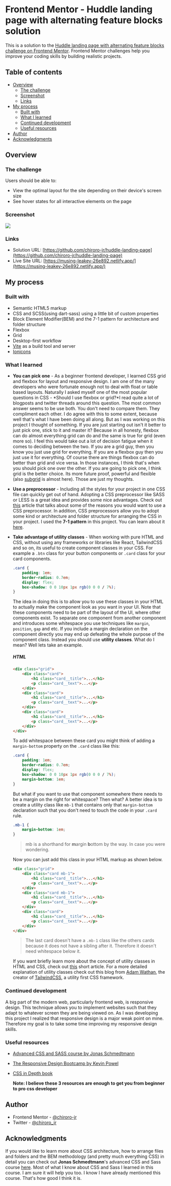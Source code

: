 # Frontend Mentor - Huddle landing page with alternating feature blocks solution

This is a solution to the [Huddle landing page with alternating feature blocks challenge on Frontend Mentor](https://www.frontendmentor.io/challenges/huddle-landing-page-with-alternating-feature-blocks-5ca5f5981e82137ec91a5100). Frontend Mentor challenges help you improve your coding skills by building realistic projects. 

## Table of contents

- [Overview](#overview)
  - [The challenge](#the-challenge)
  - [Screenshot](#screenshot)
  - [Links](#links)
- [My process](#my-process)
  - [Built with](#built-with)
  - [What I learned](#what-i-learned)
  - [Continued development](#continued-development)
  - [Useful resources](#useful-resources)
- [Author](#author)
- [Acknowledgments](#acknowledgments)

## Overview

### The challenge

Users should be able to:

- View the optimal layout for the site depending on their device's screen size
- See hover states for all interactive elements on the page

### Screenshot

![](./screenshot.jpg)

### Links

- Solution URL: [https://github.com/chiroro-jr/huddle-landing-page](https://github.com/chiroro-jr/huddle-landing-page)
- Live Site URL: [https://musing-leakey-26e892.netlify.app/](https://musing-leakey-26e892.netlify.app/)

## My process

### Built with

- Semantic HTML5 markup
- CSS and SCSS(using dart-sass) using a little bit of custom properties
- Block Element Modifier(BEM) and the 7-1 pattern for architecture and folder structure
- Flexbox
- Grid
- Desktop-first workflow
- [Vite](https://vitejs.dev/) as a build tool and server
- [Ionicons](https://ionic.io/ionicons)

### What I learned

- **You can pick one** - As a beginner frontend developer, I learned CSS grid and flexbox for layout and responsive design. I am one of the many developers who were fortunate enough not to deal with float or table based layouts. Naturally I asked myself one of the most popular questions in CSS - *Should I use flexbox or grid?*I read quite a lot of blogposts and twitter threads around this question. The most common answer seems to be use both. You don't need to compare them. They compliment each other. I do agree with this to some extent, because well that's what I have been doing all along. But as I was working on this project I thought of something. If you are just starting out isn't it better to just pick one, stick to it and master it? Because in all honesty, flexbox can do almost everything grid can do and the same is true for grid (even more so). I feel this would take out a lot of decision fatigue when it comes to deciding between the two. If you are a grid guy, then you know you just use grid for everything. If you are a flexbox guy then you just use it for everything. Of course there are things flexbox can do better than grid and vice versa. In those instances, I think that's when you should pick one over the other. If you are going to pick one, I think grid is the better choice. Its more future proof, powerful	 and flexible (also [subgrid](https://developer.mozilla.org/en-US/docs/Web/CSS/CSS_Grid_Layout/Subgrid) is almost here).  Those are just my thoughts. 

- **Use a preprocessor** - Including all the styles for your project in one CSS file can quickly get out of hand. Adopting a CSS preprocessor like SASS or LESS is a great idea and provides some nice advantages.  Check out [this](https://raygun.com/blog/10-reasons-css-preprocessor/) article that talks about some of the reasons you would want to use a CSS preprocessor. In addition, CSS preprocessors allow you to adopt some kind or architecture and folder structure for arranging the CSS in your project. I used the **7-1 pattern** in this project. You can learn about it [here](https://bit.ly/32FbkM6). 

- **Take advantage of utility classes** - When working with pure HTML and CSS, without using any frameworks or libraries like React, TailwindCSS and so on, its useful to create component classes in your CSS. For example a `.btn` class for your button components or `.card` class for your card components.

  ```css
  .card {
      padding: 1em;
      border-radius: 0.7em;
      display: flex;
      box-shadow: 0 0 10px 1px rgb(0 0 0 / 7%);
  }
  ```

  The idea in doing this is to allow you to use these classes in your HTML to actually make the component look as you want in your UI. Note that these components need to be part of the layout of the UI, where other components exist. To separate one component from another component and introduces some whitespace you use techniques like `margin`, `position`, `gap` and etc. If you include a margin declaration on the component directly you may end up defeating the whole purpose of the component class. Instead you should use **utility classes**. What do I mean? Well lets take an example.

  ##### HTML

  ```html
  <div class="grid">
      <div class="card">
          <h1 class="card__title">...</h1>
          <p class="card__text">...</p>
      </div>
      <div class="card">
          <h1 class="card__title">...</h1>
          <p class="card__text">...</p>
      </div>
      <div class="card">
          <h1 class="card__title">...</h1>
          <p class="card__text">...</p>
      </div>
  </div>
  ```

  To add whitespace between these card you might think of adding a `margin-bottom` property on the `.card` class like this:

  ```css
  .card {
      padding: 1em;
      border-radius: 0.7em;
      display: flex;
      box-shadow: 0 0 10px 1px rgb(0 0 0 / 7%);
      margin-bottom: 1em;
  }
  ```

  But what if you want to use that component somewhere there needs to be a margin on the right for whitespace? Then what? A better idea is to create a utility class like `mb-1` that contains only that `margin-bottom` declaration such that you don't need to touch the code in your `.card` rule. 

  ```css
  .mb-1 {
      margin-bottom: 1em;
  }
  ```

  > mb is a shorthand for **m**argin **b**ottom by the way. In case you were wondering.

  Now you can just add this class in your HTML markup as shown below.

  ```html
  <div class="grid">
      <div class="card mb-1">
          <h1 class="card__title">...</h1>
          <p class="card__text">...</p>
      </div>
      <div class="card mb-1">
          <h1 class="card__title">...</h1>
          <p class="card__text">...</p>
      </div>
      <div class="card">
          <h1 class="card__title">...</h1>
          <p class="card__text">...</p>
      </div>
  </div>
  ```

  > The last card doesn't have a `.mb-1` class like the others cards because it does not have a sibling after it. Therefore it doesn't need whitespace below it. 

  If you want briefly learn more about the concept of utility classes in HTML and CSS, check out [this](https://designsystem.digital.gov/utilities/) short article. For a more detailed explanation of utility classes check out this blog from [Adam Wathan](https://adamwathan.me/), the creator of [TailwindCSS](https://tailwindcss.com/), a utility first CSS framework.

### Continued development

A big part of the modern web, particularly frontend web, is responsive design. This technique allows you to implement websites such that they adapt to whatever screen they are being viewed on. As I was developing this project I realized that responsive design is a major weak point on mine. Therefore my goal is to take some time improving my responsive design skills. 

### Useful resources

- [Advanced CSS and SASS course by Jonas Schmedtmann](https://www.udemy.com/course/advanced-css-and-sass/)

- [The Responsive Design Bootcamp by Kevin Powel](https://scrimba.com/learn/responsive#)

- [CSS in Depth book](https://www.manning.com/books/css-in-depth)

  **Note: I believe these 3 resources are enough to get you from beginner to pro css developer**

## Author

- Frontend Mentor - [@chiroro-jr](https://www.frontendmentor.io/profile/chiroro-jr)
- Twitter - [@chiroro_jr](https://www.twitter.com/chiroro_jr)

## Acknowledgments

If you would like to learn more about CSS architecture, how to arrange files and folders and the BEM methodology (and pretty much everything CSS) in detail you can check out  **Jonas Schmedtmann**'s advanced CSS and Sass course [here](https://www.udemy.com/course/advanced-css-and-sass/). Most of what I know about CSS and Sass I learned in this course. I am sure it will help you too. I know I have already mentioned this course. That's how good I think it is.
